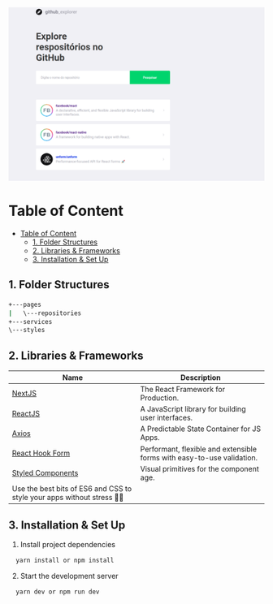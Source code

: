 ![Project Preview](preview.png)

# Table of Content

- [Table of Content](#table-of-content)
  - [1. Folder Structures](#1-folder-structures)
  - [2. Libraries & Frameworks](#2-libraries--frameworks)
  - [3. Installation & Set Up](#3-installation--set-up)
## 1. Folder Structures

```bash
+---pages
|   \---repositories
+---services
\---styles
```

## 2. Libraries & Frameworks

| Name                                                     | Description                                                            |
| -------------------------------------------------------- | ---------------------------------------------------------------------- |
| [NextJS](https://nextjs.org/)                            | The React Framework for Production.                                    |
| [ReactJS](https://reactjs.org/)                          | A JavaScript library for building user interfaces.                     |
| [Axios](https://redux.js.org/)                           | A Predictable State Container for JS Apps.                             |
| [React Hook Form](https://react-hook-form.com/)          | Performant, flexible and extensible forms with easy-to-use validation. |
| [Styled Components](https://styled-components.com/)      | Visual primitives for the component age.                               |
|                                                            Use the best bits of ES6 and CSS to style your apps without stress 💅🏾  |

## 3. Installation & Set Up

1. Install project dependencies

```bash
  yarn install or npm install
```

2. Start the development server

```bash
  yarn dev or npm run dev
```
